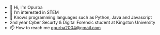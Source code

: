 - 👋 Hi, I’m Opurba
- 👀 I’m interested in STEM
- 🌱 Knows programming languages such as Python, Java and Javascript 
- 2nd year Cyber Securty & Digital Forensic student at Kingston University 
- 📫 How to reach me opurba2004@gmail.com

<!---
opurba2004/opurba2004 is a ✨ special ✨ repository because its `README.md` (this file) appears on your GitHub profile.
You can click the Preview link to take a look at your changes.
--->
